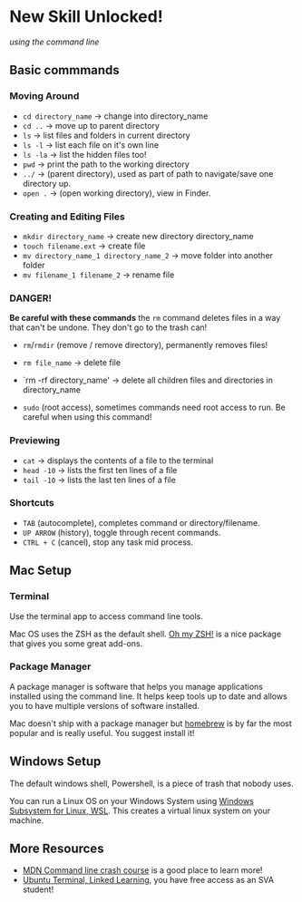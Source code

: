 # New Skill Unlocked!
*using the command line*

## Basic commmands
### Moving Around
- `cd directory_name` →  change into directory_name
- `cd ..` →  move up to parent directory
- `ls` →  list files and folders in current directory
- `ls -l` → list each file on it's own line
- `ls -la` → list the hidden files too!
- `pwd` →  print the path to the working directory
- `../` → (parent directory), used as part of path to navigate/save one directory up.   
- `open .` → (open working directory), view in Finder.

### Creating and Editing Files
- `mkdir directory_name` →  create new directory directory_name
- `touch filename.ext` →  create file
- `mv directory_name_1 directory_name_2` →  move folder into another folder
- `mv filename_1 filename_2` →  rename file

### DANGER! 
**Be careful with these commands** the `rm` command deletes files in a way that can't be undone. They don't go to the trash can! 
- `rm`/`rmdir` (remove / remove directory), permanently removes files!  
- `rm file_name` →  delete file
- `rm -rf directory_name' →  delete all children files and directories in directory_name

- `sudo` (root access), sometimes commands need root access to run. Be careful when using this command! 

### Previewing
- `cat` → displays the contents of a file to the terminal
- `head -10` → lists the first ten lines of a file
- `tail -10` → lists the last ten lines of a file

### Shortcuts
- `TAB` (autocomplete), completes command or directory/filename.
- `UP ARROW` (history), toggle through recent commands. 
- `CTRL + C` (cancel), stop any task mid process. 

## Mac Setup

### Terminal
Use the terminal app to access command line tools.

Mac OS uses the ZSH as the default shell. [Oh my ZSH!](https://ohmyz.sh/) is a nice package that gives you some great add-ons. 

### Package Manager
A package manager is software that helps you manage applications installed using the command line. It helps keep tools up to date and allows you to have multiple versions of software installed.

Mac doesn't ship with a package manager but [homebrew](https://brew.sh/) is by far the most popular and is really useful. You suggest install it!

## Windows Setup
The default windows shell, Powershell, is a piece of trash that nobody uses.

You can run a Linux OS on your Windows System using [Windows Subsystem for Linux, WSL](https://learn.microsoft.com/en-us/windows/wsl/about). This creates a virtual linux system on your machine.

## More Resources
- [MDN Command line crash course](https://developer.mozilla.org/en-US/docs/Learn/Tools_and_testing/Understanding_client-side_tools/Command_line) is a good place to learn more!
- [Ubuntu Terminal, Linked Learning](https://www.linkedin.com/learning/learning-linux-command-line-14447912/learning-linux-command-line?autoAdvance=true&autoSkip=false&autoplay=true&resume=true&u=56746073), you have free access as an SVA student!
 
  
